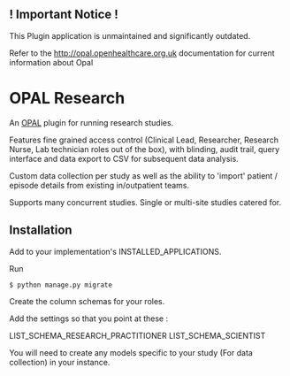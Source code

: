 ## ! Important Notice !

This Plugin application is unmaintained and significantly outdated.

Refer to the http://opal.openhealthcare.org.uk documentation for current information about Opal


# OPAL Research

An [OPAL](http://opal.openhealthcare.org.uk) plugin for running research studies.

Features fine grained access control (Clinical Lead, Researcher, Research Nurse, Lab technician roles 
out of the box), with blinding, audit trail, query interface and
data export to CSV for subsequent data analysis.

Custom data collection per study as well as the ability to 'import' patient / episode details from
existing in/outpatient teams.

Supports many concurrent studies. Single or multi-site studies catered for.


## Installation

Add to your implementation's INSTALLED_APPLICATIONS.

Run

    $ python manage.py migrate

Create the column schemas for your roles.

Add the settings so that you point at these :

LIST_SCHEMA_RESEARCH_PRACTITIONER
LIST_SCHEMA_SCIENTIST

You will need to create any models specific to your study (For data collection) in your instance.
